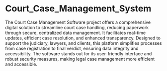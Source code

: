 # Court_Case_Management_System



The Court Case Management Software project offers a comprehensive digital solution to streamline court case handling, reducing paperwork through secure, centralized data management. It facilitates real-time updates, efficient case resolution, and enhanced transparency. Designed to support the judiciary, lawyers, and clients, this platform simplifies processes from case registration to final verdict, ensuring data integrity and accessibility. The software stands out for its user-friendly interface and robust security measures, making legal case management more efficient and accessible.
